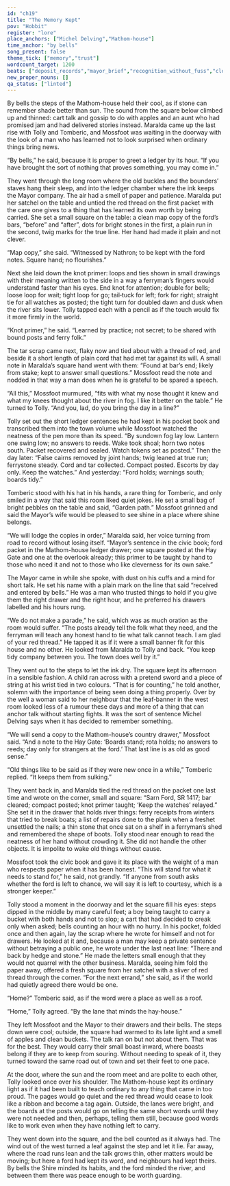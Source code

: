 ```yaml
---
id: "ch19"
title: "The Memory Kept"
pov: "Hobbit"
register: "lore"
place_anchors: ["Michel Delving","Mathom-house"]
time_anchor: "by bells"
song_present: false
theme_tick: ["memory","trust"]
wordcount_target: 1200
beats: ["deposit_records","mayor_brief","recognition_without_fuss","closing_image"]
new_proper_nouns: []
qa_status: ["linted"]
---
```

By bells the steps of the Mathom-house held their cool, as if stone can remember shade better than sun. The sound from the square below climbed up and thinned: cart talk and gossip to do with apples and an aunt who had promised jam and had delivered stories instead. Maralda came up the last rise with Tolly and Tomberic, and Mossfoot was waiting in the doorway with the look of a man who has learned not to look surprised when ordinary things bring news.

“By bells,” he said, because it is proper to greet a ledger by its hour. “If you have brought the sort of nothing that proves something, you may come in.”

They went through the long room where the old buckles and the bounders’ staves hang their sleep, and into the ledger chamber where the ink keeps the Mayor company. The air had a smell of paper and patience. Maralda put her satchel on the table and untied the red thread on the first packet with the care one gives to a thing that has learned its own worth by being carried. She set a small square on the table: a clean map copy of the ford’s bars, “before” and “after”, dots for bright stones in the first, a plain run in the second, twig marks for the true line. Her hand had made it plain and not clever.

“Map copy,” she said. “Witnessed by Nathron; to be kept with the ford notes. Square hand; no flourishes.”

Next she laid down the knot primer: loops and ties shown in small drawings with their meaning written to the side in a way a ferryman’s fingers would understand faster than his eyes. End knot for attention; double for bells; loose loop for wait; tight loop for go; tail‑tuck for left; fork for right; straight tie for all watches as posted; the tight turn for doubled dawn and dusk when the river sits lower. Tolly tapped each with a pencil as if the touch would fix it more firmly in the world.

“Knot primer,” he said. “Learned by practice; not secret; to be shared with bound posts and ferry folk.”

The tar scrap came next, flaky now and tied about with a thread of red, and beside it a short length of plain cord that had met tar against its will. A small note in Maralda’s square hand went with them: “Found at bar’s end; likely from stake; kept to answer small questions.” Mossfoot read the note and nodded in that way a man does when he is grateful to be spared a speech.

“All this,” Mossfoot murmured, “fits with what my nose thought it knew and what my knees thought about the river in fog. I like it better on the table.” He turned to Tolly. “And you, lad, do you bring the day in a line?”

Tolly set out the short ledger sentences he had kept in his pocket book and transcribed them into the town volume while Mossfoot watched the neatness of the pen more than its speed. “By sundown fog lay low. Lantern one swing low; no answers to reeds. Wake took shoal; horn two notes south. Packet recovered and sealed. Watch tokens set as posted.” Then the day later: “False cairns removed by joint hands; twig leaned at true run; ferrystone steady. Cord and tar collected. Compact posted. Escorts by day only. Keep the watches.” And yesterday: “Ford holds; warnings south; boards tidy.”

Tomberic stood with his hat in his hands, a rare thing for Tomberic, and only smiled in a way that said this room liked quiet jokes. He set a small bag of bright pebbles on the table and said, “Garden path.” Mossfoot grinned and said the Mayor’s wife would be pleased to see shine in a place where shine belongs.

“We will lodge the copies in order,” Maralda said, her voice turning from road to record without losing itself. “Mayor’s sentence in the civic book; ford packet in the Mathom-house ledger drawer; one square posted at the Hay Gate and one at the overlook already; this primer to be taught by hand to those who need it and not to those who like cleverness for its own sake.”

The Mayor came in while she spoke, with dust on his cuffs and a mind for short talk. He set his name with a plain mark on the line that said “received and entered by bells.” He was a man who trusted things to hold if you give them the right drawer and the right hour, and he preferred his drawers labelled and his hours rung.

“We do not make a parade,” he said, which was as much oration as the room would suffer. “The posts already tell the folk what they need, and the ferryman will teach any honest hand to tie what talk cannot teach. I am glad of your red thread.” He tapped it as if it were a small banner fit for this house and no other. He looked from Maralda to Tolly and back. “You keep tidy company between you. The town does well by it.”

They went out to the steps to let the ink dry. The square kept its afternoon in a sensible fashion. A child ran across with a pretend sword and a piece of string at his wrist tied in two colours. “That is for counting,” he told another, solemn with the importance of being seen doing a thing properly. Over by the well a woman said to her neighbour that the leaf‑banner in the west room looked less of a rumour these days and more of a thing that can anchor talk without starting fights. It was the sort of sentence Michel Delving says when it has decided to remember something.

“We will send a copy to the Mathom-house’s country drawer,” Mossfoot said. “And a note to the Hay Gate: ‘Boards stand; rota holds; no answers to reeds; day only for strangers at the ford.’ That last line is as old as good sense.”

“Old things like to be said as if they were new once in a while,” Tomberic replied. “It keeps them from sulking.”

They went back in, and Maralda tied the red thread on the packet one last time and wrote on the corner, small and square: “Sarn Ford, SR 1417; bar cleared; compact posted; knot primer taught; ‘Keep the watches’ relayed.” She set it in the drawer that holds river things: ferry receipts from winters that tried to break boats; a list of repairs done to the plank when a freshet unsettled the nails; a thin stone that once sat on a shelf in a ferryman’s shed and remembered the shape of boots. Tolly stood near enough to read the neatness of her hand without crowding it. She did not handle the other objects. It is impolite to wake old things without cause.

Mossfoot took the civic book and gave it its place with the weight of a man who respects paper when it has been honest. “This will stand for what it needs to stand for,” he said, not grandly. “If anyone from south asks whether the ford is left to chance, we will say it is left to courtesy, which is a stronger keeper.”

Tolly stood a moment in the doorway and let the square fill his eyes: steps dipped in the middle by many careful feet; a boy being taught to carry a bucket with both hands and not to slop; a cart that had decided to creak only when asked; bells counting an hour with no hurry. In his pocket, folded once and then again, lay the scrap where he wrote for himself and not for drawers. He looked at it and, because a man may keep a private sentence without betraying a public one, he wrote under the last neat line: “There and back by hedge and stone.” He made the letters small enough that they would not quarrel with the other business. Maralda, seeing him fold the paper away, offered a fresh square from her satchel with a sliver of red thread through the corner. “For the next errand,” she said, as if the world had quietly agreed there would be one.

“Home?” Tomberic said, as if the word were a place as well as a roof.

“Home,” Tolly agreed. “By the lane that minds the hay‑house.”

They left Mossfoot and the Mayor to their drawers and their bells. The steps down were cool; outside, the square had warmed to its late light and a smell of apples and clean buckets. The talk ran on but not about them. That was for the best. They would carry their small boast inward, where boasts belong if they are to keep from souring. Without needing to speak of it, they turned toward the same road out of town and set their feet to one pace.

At the door, where the sun and the room meet and are polite to each other, Tolly looked once over his shoulder. The Mathom-house kept its ordinary light as if it had been built to teach ordinary to any thing that came in too proud. The pages would go quiet and the red thread would cease to look like a ribbon and become a tag again. Outside, the lanes were bright, and the boards at the posts would go on telling the same short words until they were not needed and then, perhaps, telling them still, because good words like to work even when they have nothing left to carry. 

They went down into the square, and the bell counted as it always had. The wind out of the west turned a leaf against the step and let it lie. Far away, where the road runs lean and the talk grows thin, other matters would be moving; but here a ford had kept its word, and neighbours had kept theirs. By bells the Shire minded its habits, and the ford minded the river, and between them there was peace enough to be worth guarding.
